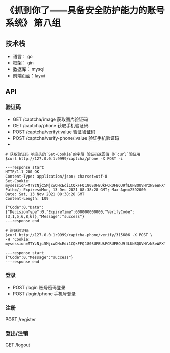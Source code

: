 # 《抓到你了——具备安全防护能力的账号系统》 第八组

## 技术栈

- 语言： go
- 框架： gin
- 数据库： mysql
- 前端页面：layui

## API

### 验证码

- GET /captcha/image 获取图片验证码
- GET /captcha/phone 获取手机验证码
- POST /captcha/verify/:value 验证验证码
- POST /captcha/verify-phone/:value 验证手机验证码
- 
```shell
# 获取验证码 响应头的`Set-Cookie`的字段 验证码返回值 作`curl`验证用
$curl http://127.0.0.1:9999/captcha/phone -X POST -i

---response start
HTTP/1.1 200 OK
Content-Type: application/json; charset=utf-8
Set-Cookie: mysession=MTYzNjc5MjcwOHxEdi1CQkFFQ180SUFBUkFCRUFBQU9fLUNBQUVHYzNSeWFXNW5EQThBRFdOaGNIUmphR0V0Y0dodmJtVUdjM1J5YVc1bkRCWUFGRWh6WTI4MFIzTmxXVWMzYjIxdmNWVjNTR0ZVfLn2_Q85kbWOXj7qY4rN83sUP09ZOJWvVZJJYEE5ep4i; Path=/; Expires=Mon, 13 Dec 2021 08:38:28 GMT; Max-Age=2592000
Date: Sat, 13 Nov 2021 08:38:28 GMT
Content-Length: 109

{"Code":0,"Data":{"DecisionType":0,"ExpireTime":600000000000,"VerifyCode":[3,1,5,6,8,6]},"Message":"success"}
---response end
```

```shell
# 验证验证码
$curl http://127.0.0.1:9999/captcha-phone/verify/315686 -X POST \
-H 'Cookie: mysession=MTYzNjc5MjcwOHxEdi1CQkFFQ180SUFBUkFCRUFBQU9fLUNBQUVHYzNSeWFXNW5EQThBRFdOaGNIUmphR0V0Y0dodmJtVUdjM1J5YVc1bkRCWUFGRWh6WTI4MFIzTmxXVWMzYjIxdmNWVjNTR0ZVfLn2_Q85kbWOXj7qY4rN83sUP09ZOJWvVZJJYEE5ep4i;'

---response start
{"Code":0,"Message":"success"}
---response end
```

### 登录

- POST /login 账号密码登录
- POST /login/phone 手机号登录

### 注册

POST /register

### 登出/注销

GET /logout
